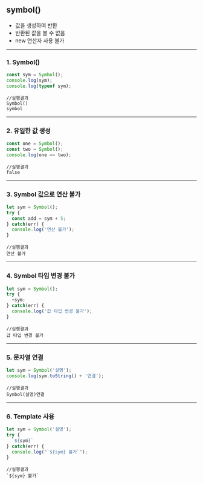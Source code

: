 ## symbol()
- 값을 생성하여 반환
- 반환된 값을 볼 수 없음
- new 연산자 사용 불가

---

### 1. Symbol()

```js
const sym = Symbol();
console.log(sym);
console.log(typeof sym);
```

```
//실행결과
Symbol()
symbol
```

---

### 2. 유일한 값 생성

```js
const one = Symbol();
const two = Symbol();
console.log(one == two);

```

```
//실행결과
false
```

---

### 3. Symbol 값으로 연산 불가

```js
let sym = Symbol();
try {
  const add = sym + 5;
} catch(err) {
  console.log('연산 불가');
}

```

```
//실행결과
연산 불가
```

---

### 4. Symbol 타입 변경 불가

```js
let sym = Symbol();
try {
  +sym;
} catch(err) {
  console.log('값 타입 변경 불가');
}

```

```
//실행결과
값 타입 변경 불가
```

---

### 5. 문자열 연결

```js
let sym = Symbol('설명');
console.log(sym.toString() + '연결');

```

```
//실행결과
Symbol(설명)연결
```

---

### 6. Template 사용

```js
let sym = Symbol('설명');
try {
  `${sym}`
} catch(err) {
  console.log("`${sym} 불가`");
}

```

```
//실행결과
`${sym} 불가`
```